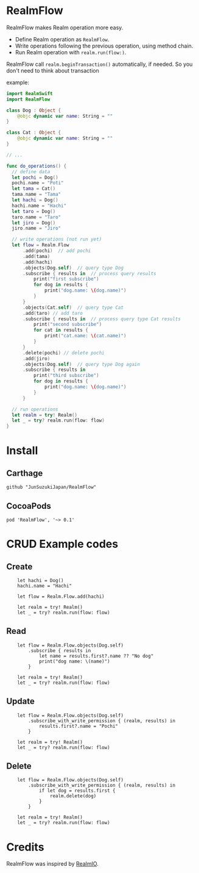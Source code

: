 # RealmFlow

  RealmFlow makes Realm operation more easy.
  - Define Realm operation as `RealmFlow`.
  - Write operations following the previous operation, using method chain.
  - Run Realm operation with `realm.run(flow:)`.

RealmFlow call ```realm.beginTransaction()``` automatically, if needed.
So you don't need to think about transaction

example:

```swift
import RealmSwift
import RealmFlow

class Dog : Object {
    @objc dynamic var name: String = ""
}

class Cat : Object {
    @objc dynamic var name: String = ""
}

// ...

func do_operations() {
  // define data
  let pochi = Dog()
  pochi.name = "Poti"
  let tama = Cat()
  tama.name = "Tama"
  let hachi = Dog()
  hachi.name = "Hachi"
  let taro = Dog()
  taro.name = "Taro"
  let jiro = Dog()
  jiro.name = "Jiro"

  // write operations (not run yet)
  let flow = Realm.Flow
      .add(pochi)  // add pochi
      .add(tama)
      .add(hachi)
      .objects(Dog.self)  // query type Dog
      .subscribe { results in  // process query results
          print("first subscribe")
          for dog in results {
              print("dog.name: \(dog.name)")
          }
      }
      .objects(Cat.self)  // query type Cat
      .add(taro) // add taro
      .subscribe { results in  // process query type Cat results
          print("second subscribe")
          for cat in results {
              print("cat.name: \(cat.name)")
          }
      }
      .delete(pochi) // delete pochi
      .add(jiro)
      .objects(Dog.self)  // query type Dog again
      .subscribe { results in
          print("third subscribe")
          for dog in results {
              print("dog.name: \(dog.name)")
          }
      }

  // run operations
  let realm = try! Realm()
  let _ = try? realm.run(flow: flow)
}
```

# Install

## Carthage

```Cartfile
github "JunSuzukiJapan/RealmFlow"
```

## CocoaPods

```Podfile
pod 'RealmFlow', '~> 0.1'
```

# CRUD Example codes

## Create

```swift: Create New Object
    let hachi = Dog()
    hachi.name = "Hachi"
    
    let flow = Realm.Flow.add(hachi)
    
    let realm = try! Realm()
    let _ = try? realm.run(flow: flow)
```

## Read

```swift: Query
    let flow = Realm.Flow.objects(Dog.self)
        .subscribe { results in
            let name = results.first?.name ?? "No dog"
            print("dog name: \(name)")
        }

    let realm = try! Realm()
    let _ = try? realm.run(flow: flow)
```

## Update

```swift: Update
    let flow = Realm.Flow.objects(Dog.self)
        .subscribe_with_write_permission { (realm, results) in
            results.first?.name = "Pochi"
        }

    let realm = try! Realm()
    let _ = try? realm.run(flow: flow)
```

## Delete

```swift: Delete
    let flow = Realm.Flow.objects(Dog.self)
        .subscribe_with_write_permission { (realm, results) in
            if let dog = results.first {
                realm.delete(dog)
            }
        }
    
    let realm = try! Realm()
    let _ = try? realm.run(flow: flow)
```


# Credits

RealmFlow was inspired by [RealmIO](https://github.com/ukitaka/RealmIO).